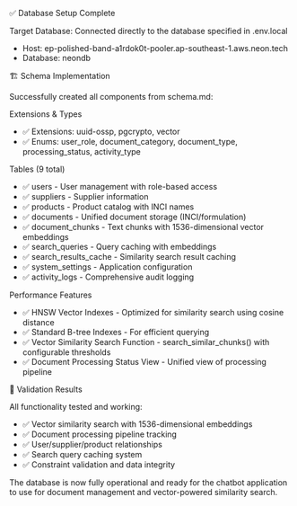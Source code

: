 ✅ Database Setup Complete

  Target Database: Connected directly to the database specified in .env.local
  - Host: ep-polished-band-a1rdok0t-pooler.ap-southeast-1.aws.neon.tech
  - Database: neondb

  🏗️ Schema Implementation

  Successfully created all components from schema.md:

  Extensions & Types

  - ✅ Extensions: uuid-ossp, pgcrypto, vector
  - ✅ Enums: user_role, document_category, document_type, processing_status, activity_type

  Tables (9 total)

  - ✅ users - User management with role-based access
  - ✅ suppliers - Supplier information
  - ✅ products - Product catalog with INCI names
  - ✅ documents - Unified document storage (INCI/formulation)
  - ✅ document_chunks - Text chunks with 1536-dimensional vector embeddings
  - ✅ search_queries - Query caching with embeddings
  - ✅ search_results_cache - Similarity search result caching
  - ✅ system_settings - Application configuration
  - ✅ activity_logs - Comprehensive audit logging

  Performance Features

  - ✅ HNSW Vector Indexes - Optimized for similarity search using cosine distance
  - ✅ Standard B-tree Indexes - For efficient querying
  - ✅ Vector Similarity Search Function - search_similar_chunks() with configurable thresholds
  - ✅ Document Processing Status View - Unified view of processing pipeline

  🧪 Validation Results

  All functionality tested and working:
  - ✅ Vector similarity search with 1536-dimensional embeddings
  - ✅ Document processing pipeline tracking
  - ✅ User/supplier/product relationships
  - ✅ Search query caching system
  - ✅ Constraint validation and data integrity

  The database is now fully operational and ready for the chatbot application to use for document management and vector-powered similarity search.